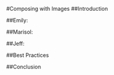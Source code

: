 #Composing with Images
##Introduction
<!-- This section should be an overview of what the modality of still images is and why the multimodal composer should be concerned with them. -->
##Emily:
<!-- Emily should revise her visual rhetoric section into this area here -->
##Marisol:
<!-- Marisol should revise her visual rhetoric section into this area here -->
##Jeff:
<!-- Jeff should revise his visual rhetoric section into this area here -->
##Best Practices
<!--Add a section on best practices here. -->
##Conclusion
<!-- This section should be a paragraph or two discussing what the reader should take away after reading this chapter. -->